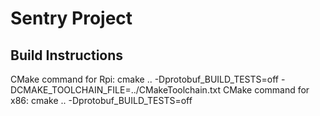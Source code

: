 # Sentry Project #

## Build Instructions ##

CMake command for Rpi: cmake .. -Dprotobuf_BUILD_TESTS=off -DCMAKE_TOOLCHAIN_FILE=../CMakeToolchain.txt
CMake command for x86: cmake .. -Dprotobuf_BUILD_TESTS=off
